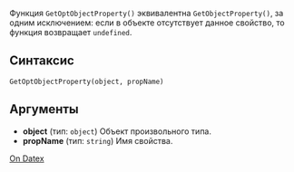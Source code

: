 Функция `GetOptObjectProperty()` эквивалентна `GetObjectProperty()`, за одним исключением: если в объекте отсутствует данное свойство, то функция возвращает `undefined`.

## Синтаксис
``` GetOptObjectProperty(object, propName) ```

## Аргументы
- **object** (тип: `object`)
	Объект произвольного типа.
- **propName** (тип: `string`)
	Имя свойства.

[On Datex](http://docs.datex.ru/article.htm?id=5791375928854454958)
